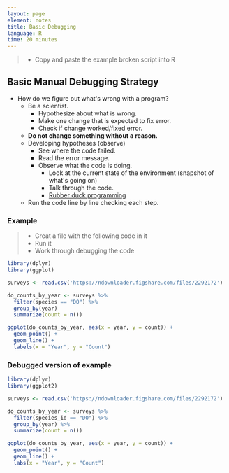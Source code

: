 ```yaml
---
layout: page
element: notes
title: Basic Debugging
language: R
time: 20 minutes
---
```


> * Copy and paste the example broken script into R

## Basic Manual Debugging Strategy

* How do we figure out what's wrong with a program?
    * Be a scientist.
        * Hypothesize about what is wrong.
        * Make one change that is expected to fix error.
        * Check if change worked/fixed error.
    * **Do not change something without a reason.**
    * Developing hypotheses (observe)
      * See where the code failed.
      * Read the error message.
      * Observe what the code is doing.
        * Look at the current state of the environment (snapshot of what's going on)
        * Talk through the code.
        * [Rubber duck programming](https://en.wikipedia.org/wiki/Rubber_duck_debugging)
    * Run the code line by line checking each step.

### Example

> * Creat a file with the following code in it
> * Run it
> * Work through debugging the code

```r
library(dplyr)
library(ggplot)

surveys <- read.csv('https://ndownloader.figshare.com/files/2292172')

do_counts_by_year <- surveys %>%
  filter(species == "DO") %>%
  group_by(year)
  summarize(count = n())

ggplot(do_counts_by_year, aes(x = year, y = count)) +
  geom_point() +
  geom_line() +
  labels(x = "Year", y = "Count")
```

### Debugged version of example

```r
library(dplyr)
library(ggplot2)

surveys <- read.csv('https://ndownloader.figshare.com/files/2292172')

do_counts_by_year <- surveys %>%
  filter(species_id == "DO") %>%
  group_by(year) %>%
  summarize(count = n())

ggplot(do_counts_by_year, aes(x = year, y = count)) +
  geom_point() +
  geom_line() +
  labs(x = "Year", y = "Count")
```
